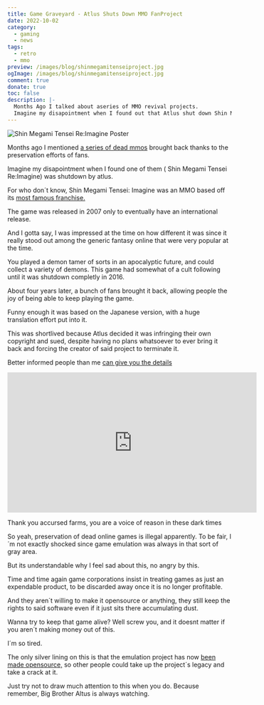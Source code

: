 ```yaml
---
title: Game Graveyard - Atlus Shuts Down MMO FanProject
date: 2022-10-02
category:
  - gaming
  - news
tags:
  - retro
  - mmo
preview: /images/blog/shinmegamitenseiproject.jpg
ogImage: /images/blog/shinmegamitenseiproject.jpg
comment: true
donate: true
toc: false
description: |-
  Months Ago I talked about aseries of MMO revival projects.
  Imagine my disapointment when I found out that Atlus shut down Shin Megami Tensei Re:Imagine
---
```

![Shin Megami Tensei Re:Imagine Poster](/images/blog/shinmegamitenseiproject.jpg)

Months ago I mentioned [a series of dead mmos](/blog/dead-mmorpgs) brought back thanks to the preservation efforts of fans.

Imagine my disapointment when I found one of them ( Shin Megami Tensei Re:Imagine) was shutdown by atlus.

For who don´t know, Shin Megami Tensei: Imagine was an MMO based off its [most famous franchise.](https://en.wikipedia.org/wiki/Shin_Megami_Tensei_(video_game))

The game was released in 2007 only to eventually have an international release.

And I gotta say, I was impressed at the time on how different it was since it really stood out among the generic fantasy online that were very popular at the time.

You played a demon tamer of sorts in an apocalyptic future, and could collect a variety of demons. This game had somewhat of a cult following until it was shutdown completly in 2016.

About four years later, a bunch of fans brought it back, allowing people the joy of being able to keep playing the game.

Funny enough it was based on the Japanese version, with a huge translation effort put into it.


This was shortlived because Atlus decided it was infringing their own copyright and sued, despite having no plans whatsoever to ever bring it back and forcing the creator of said project to terminate it.

Better informed people than me [can give you the details](https://www.eurogamer.net/atlus-sues-fans-behind-shin-megami-tensei-mmo-recreation)


<iframe width="560" height="315" src="https://www.youtube.com/embed/qS6oBjK8AwQ?si=0VPUd_5sSEhjE78M" title="YouTube video player" frameborder="0" allow="accelerometer; autoplay; clipboard-write; encrypted-media; gyroscope; picture-in-picture; web-share" referrerpolicy="strict-origin-when-cross-origin" allowfullscreen></iframe>

Thank you accursed farms, you are a voice of reason in these dark times


So yeah, preservation of dead online games is illegal apparently. To be fair, I´m not exactly shocked since game emulation was always in that sort of gray area.

But its understandable why I feel sad about this, no angry by this.

Time and time again game corporations insist in treating games as just an expendable product, to be discarded away once it is no longer profitable.


And they aren´t willing to make it opensource or anything, they still keep the rights to said software even if it just sits there accumulating dust.

Wanna try to keep that game alive? Well screw you, and it doesnt matter if you aren´t making money out of this.

I´m so tired.

The only silver lining on this is that the emulation project has now [been made opensource,](https://archive.org/details/smt-develop) so other people could take up the project´s legacy and take a crack at it.

Just try not to draw much attention to this when you do. Because remember, Big Brother Altus is always watching.


